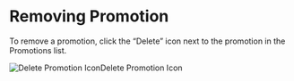 # Removing Promotion

To remove a promotion, click the “Delete” icon next to the promotion in the Promotions list.

![Delete Promotion Icon](https://guides.spreecommerce.org/static/beaa945293a2d8165b7ae7d0843471a1/dfbbb/delete_promotion_icon.jpg)Delete Promotion Icon


